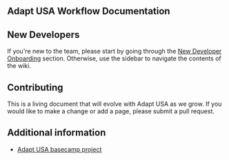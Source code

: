 Adapt USA Workflow Documentation
--------------------------------


## New Developers

If you're new to the team, please start by going through the [New Developer Onboarding](/developer-onboarding) section. Otherwise, use the sidebar to navigate the contents of the wiki.


## Contributing

This is a living document that will evolve with Adapt USA as we grow. If you would like to make a change or add a page, please submit a pull request.

## Additional information

- [Adapt USA basecamp project](https://3.basecamp.com/4276003/projects/13508825)
